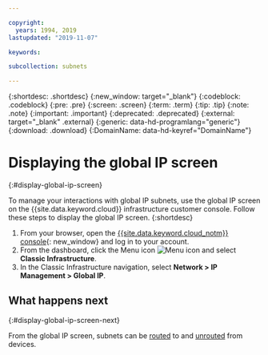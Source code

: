 ```yaml
---

copyright:
  years: 1994, 2019
lastupdated: "2019-11-07"

keywords: 

subcollection: subnets

---
```


{:shortdesc: .shortdesc}
{:new_window: target="_blank"}
{:codeblock: .codeblock}
{:pre: .pre}
{:screen: .screen}
{:term: .term}
{:tip: .tip}
{:note: .note}
{:important: .important}
{:deprecated: .deprecated}
{:external: target="_blank" .external}
{:generic: data-hd-programlang="generic"}
{:download: .download}
{:DomainName: data-hd-keyref="DomainName"}

# Displaying the global IP screen
{:#display-global-ip-screen}

To manage your interactions with global IP subnets, use the global IP screen on the {{site.data.keyword.cloud}} infrastructure customer console. Follow these steps to display the global IP screen.
{:shortdesc}

  1. From your browser, open the [{{site.data.keyword.cloud_notm}} console](https://{DomainName}/){: new_window} and log in to your account.
  1. From the dashboard, click the Menu icon ![Menu icon](../../icons/icon_hamburger.svg) and select **Classic Infrastructure**.
  1. In the Classic Infrastructure navigation, select **Network > IP Management > Global IP**.

## What happens next
{:#display-global-ip-screen-next}

From the global IP screen, subnets can be [routed](/docs/subnets?topic=subnets-route-global-ip-address-device#route-global-ip-address-device) to and [unrouted](/docs/subnets?topic=subnets-unroute-global-ip-address#unroute-global-ip-address) from devices.
